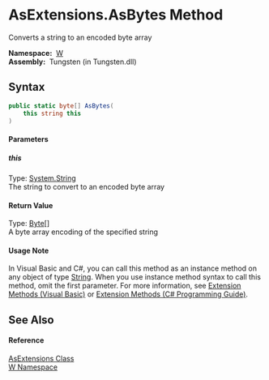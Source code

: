 AsExtensions.AsBytes Method
===========================
  Converts a string to an encoded byte array

  **Namespace:**  [W][1]  
  **Assembly:**  Tungsten (in Tungsten.dll)

Syntax
------

```csharp
public static byte[] AsBytes(
	this string this
)
```

#### Parameters

##### *this*
Type: [System.String][2]  
The string to convert to an encoded byte array

#### Return Value
Type: [Byte][3][]  
A byte array encoding of the specified string
#### Usage Note
In Visual Basic and C#, you can call this method as an instance method on any object of type [String][2]. When you use instance method syntax to call this method, omit the first parameter. For more information, see [Extension Methods (Visual Basic)][4] or [Extension Methods (C# Programming Guide)][5].

See Also
--------

#### Reference
[AsExtensions Class][6]  
[W Namespace][1]  

[1]: ../README.md
[2]: http://msdn.microsoft.com/en-us/library/s1wwdcbf
[3]: http://msdn.microsoft.com/en-us/library/yyb1w04y
[4]: http://msdn.microsoft.com/en-us/library/bb384936.aspx
[5]: http://msdn.microsoft.com/en-us/library/bb383977.aspx
[6]: README.md
